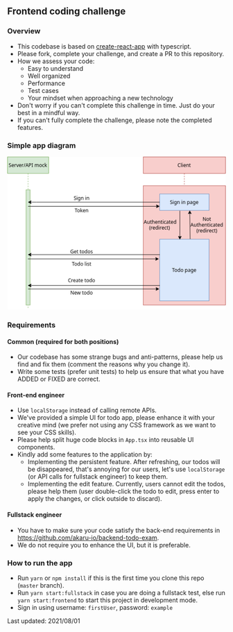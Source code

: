 ## Frontend coding challenge

### Overview

- This codebase is based on [create-react-app](https://github.com/facebook/create-react-app) with typescript.
- Please fork, complete your challenge, and create a PR to this repository.
- How we assess your code:
  - Easy to understand
  - Well organized
  - Performance
  - Test cases
  - Your mindset when approaching a new technology
- Don't worry if you can't complete this challenge in time. Just do your best in a mindful way.
- If you can't fully complete the challenge, please note the completed features.

### Simple app diagram

![App diagram](diagram.png)

### Requirements

#### Common (required for both positions)

- Our codebase has some strange bugs and anti-patterns, please help us find and fix them (comment the reasons why you change it).
- Write some tests (prefer unit tests) to help us ensure that what you have ADDED or FIXED are correct.

#### Front-end engineer

- Use `localStorage` instead of calling remote APIs.
- We've provided a simple UI for todo app, please enhance it with your creative mind (we prefer not using any CSS framework as we want to see your CSS skills).
- Please help split huge code blocks in `App.tsx` into reusable UI components.
- Kindly add some features to the application by:
    - Implementing the persistent feature. After refreshing, our todos will be disappeared, that's annoying for our users, let's use `localStorage` (or API calls for fullstack engineer) to keep them.
    - Implementing the edit feature. Currently, users cannot edit the todos, please help them (user double-click the todo to edit, press enter to apply the changes, or click outside to discard).

#### Fullstack engineer

- You have to make sure your code satisfy the back-end requirements in <https://github.com/akaru-io/backend-todo-exam>.
- We do not require you to enhance the UI, but it is preferable.

### How to run the app

- Run ```yarn``` or ```npm install``` if this is the first time you clone this repo (`master` branch).
- Run ```yarn start:fullstack``` in case you are doing a fullstack test, else run ```yarn start:frontend``` to start this project in development mode.
- Sign in using username: `firstUser`, password: `example`

Last updated: 2021/08/01
